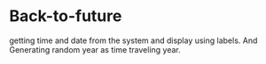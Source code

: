 # Back-to-future
getting time and date from the system and display using labels. And Generating random year as time traveling year.
